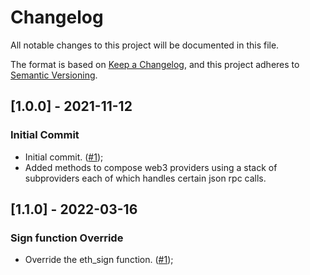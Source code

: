 # Changelog

All notable changes to this project will be documented in this file.

The format is based on [Keep a Changelog](https://keepachangelog.com/en/1.0.0/), and this project adheres to [Semantic Versioning](https://semver.org/spec/v2.0.0.html).

## [1.0.0] - 2021-11-12

### Initial Commit

- Initial commit. ([#1](https://github.com/getsafle/safle-web3-engine/issues/1));
- Added methods to compose web3 providers using a stack of subproviders each of which handles certain json rpc calls.

## [1.1.0] - 2022-03-16

### Sign function Override

- Override the eth_sign function. ([#1](https://github.com/getsafle/safle-web3-engine/issues/9));
